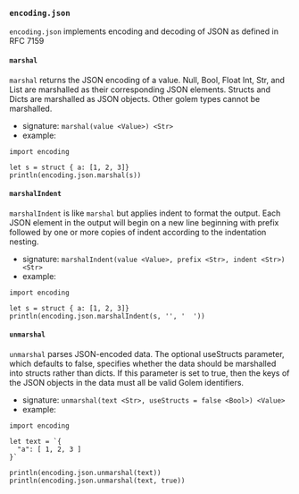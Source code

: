 
### `encoding.json`

`encoding.json` implements encoding and decoding of JSON as defined in RFC 7159

#### `marshal`

`marshal` returns the JSON encoding of a value.  Null, Bool, Float Int, Str, and List
are marshalled as their corresponding JSON elements.  Structs and Dicts are marshalled
as JSON objects. Other golem types cannot be marshalled.

* signature: `marshal(value <Value>) <Str>`
* example:

```
import encoding

let s = struct { a: [1, 2, 3]}
println(encoding.json.marshal(s))
```
#### `marshalIndent`

`marshalIndent` is like `marshal` but applies indent to format the output.
Each JSON element in the output will begin on a new line beginning with prefix
followed by one or more copies of indent according to the indentation nesting.

* signature: `marshalIndent(value <Value>, prefix <Str>, indent <Str>) <Str>`
* example:

```
import encoding

let s = struct { a: [1, 2, 3]}
println(encoding.json.marshalIndent(s, '', '  '))
```
#### `unmarshal`

`unmarshal` parses JSON-encoded data.
The optional useStructs parameter, which defaults to false, specifies whether
the data should be marshalled into structs rather than dicts.  If this parameter
is set to true, then the keys of the JSON objects in the data must all be valid
Golem identifiers.

* signature: `unmarshal(text <Str>, useStructs = false <Bool>) <Value>`
* example:

```
import encoding

let text = `{
  "a": [ 1, 2, 3 ]
}`

println(encoding.json.unmarshal(text))
println(encoding.json.unmarshal(text, true))
```

